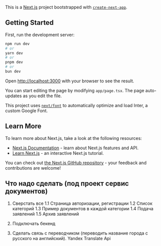 This is a [Next.js](https://nextjs.org/) project bootstrapped with [`create-next-app`](https://github.com/vercel/next.js/tree/canary/packages/create-next-app).

## Getting Started

First, run the development server:

```bash
npm run dev
# or
yarn dev
# or
pnpm dev
# or
bun dev
```

Open [http://localhost:3000](http://localhost:3000) with your browser to see the result.

You can start editing the page by modifying `app/page.tsx`. The page auto-updates as you edit the file.

This project uses [`next/font`](https://nextjs.org/docs/basic-features/font-optimization) to automatically optimize and load Inter, a custom Google Font.

## Learn More

To learn more about Next.js, take a look at the following resources:

- [Next.js Documentation](https://nextjs.org/docs) - learn about Next.js features and API.
- [Learn Next.js](https://nextjs.org/learn) - an interactive Next.js tutorial.

You can check out [the Next.js GitHub repository](https://github.com/vercel/next.js/) - your feedback and contributions are welcome!

## Что надо сделать (под проект сервис документов)

1. Сверстать все
   1.1 Страница авторизации, регистрации
   1.2 Список категорий
   1.3 Пример документов в каждой категории
   1.4 Подача заявлений
   1.5 Архив заявлений
2. Подключать бекенд

3. Сделать связь с переводчиком (переводить название города с русского на английский). Yandex Translate Api
